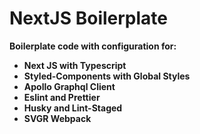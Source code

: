 #  NextJS Boilerplate
**Boilerplate code with configuration for:** 

 - **Next JS with Typescript**
 - **Styled-Components with Global Styles**
 - **Apollo Graphql Client**
 - **Eslint and Prettier**
 - **Husky and Lint-Staged**
 - **SVGR Webpack**